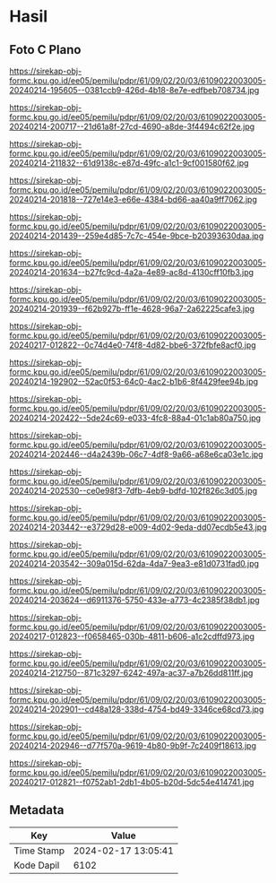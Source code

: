 # Hasil

## Foto C Plano

https://sirekap-obj-formc.kpu.go.id/ee05/pemilu/pdpr/61/09/02/20/03/6109022003005-20240214-195605--0381ccb9-426d-4b18-8e7e-edfbeb708734.jpg

https://sirekap-obj-formc.kpu.go.id/ee05/pemilu/pdpr/61/09/02/20/03/6109022003005-20240214-200717--21d61a8f-27cd-4690-a8de-3f4494c62f2e.jpg

https://sirekap-obj-formc.kpu.go.id/ee05/pemilu/pdpr/61/09/02/20/03/6109022003005-20240214-211832--61d9138c-e87d-49fc-a1c1-9cf001580f62.jpg

https://sirekap-obj-formc.kpu.go.id/ee05/pemilu/pdpr/61/09/02/20/03/6109022003005-20240214-201818--727e14e3-e66e-4384-bd66-aa40a9ff7062.jpg

https://sirekap-obj-formc.kpu.go.id/ee05/pemilu/pdpr/61/09/02/20/03/6109022003005-20240214-201439--259e4d85-7c7c-454e-9bce-b20393630daa.jpg

https://sirekap-obj-formc.kpu.go.id/ee05/pemilu/pdpr/61/09/02/20/03/6109022003005-20240214-201634--b27fc9cd-4a2a-4e89-ac8d-4130cff10fb3.jpg

https://sirekap-obj-formc.kpu.go.id/ee05/pemilu/pdpr/61/09/02/20/03/6109022003005-20240214-201939--f62b927b-ff1e-4628-96a7-2a62225cafe3.jpg

https://sirekap-obj-formc.kpu.go.id/ee05/pemilu/pdpr/61/09/02/20/03/6109022003005-20240217-012822--0c74d4e0-74f8-4d82-bbe6-372fbfe8acf0.jpg

https://sirekap-obj-formc.kpu.go.id/ee05/pemilu/pdpr/61/09/02/20/03/6109022003005-20240214-192902--52ac0f53-64c0-4ac2-b1b6-8f4429fee94b.jpg

https://sirekap-obj-formc.kpu.go.id/ee05/pemilu/pdpr/61/09/02/20/03/6109022003005-20240214-202422--5de24c69-e033-4fc8-88a4-01c1ab80a750.jpg

https://sirekap-obj-formc.kpu.go.id/ee05/pemilu/pdpr/61/09/02/20/03/6109022003005-20240214-202446--d4a2439b-06c7-4df8-9a66-a68e6ca03e1c.jpg

https://sirekap-obj-formc.kpu.go.id/ee05/pemilu/pdpr/61/09/02/20/03/6109022003005-20240214-202530--ce0e98f3-7dfb-4eb9-bdfd-102f826c3d05.jpg

https://sirekap-obj-formc.kpu.go.id/ee05/pemilu/pdpr/61/09/02/20/03/6109022003005-20240214-203442--e3729d28-e009-4d02-9eda-dd07ecdb5e43.jpg

https://sirekap-obj-formc.kpu.go.id/ee05/pemilu/pdpr/61/09/02/20/03/6109022003005-20240214-203542--309a015d-62da-4da7-9ea3-e81d0731fad0.jpg

https://sirekap-obj-formc.kpu.go.id/ee05/pemilu/pdpr/61/09/02/20/03/6109022003005-20240214-203624--d6911376-5750-433e-a773-4c2385f38db1.jpg

https://sirekap-obj-formc.kpu.go.id/ee05/pemilu/pdpr/61/09/02/20/03/6109022003005-20240217-012823--f0658465-030b-4811-b606-a1c2cdffd973.jpg

https://sirekap-obj-formc.kpu.go.id/ee05/pemilu/pdpr/61/09/02/20/03/6109022003005-20240214-212750--871c3297-6242-497a-ac37-a7b26dd811ff.jpg

https://sirekap-obj-formc.kpu.go.id/ee05/pemilu/pdpr/61/09/02/20/03/6109022003005-20240214-202901--cd48a128-338d-4754-bd49-3346ce68cd73.jpg

https://sirekap-obj-formc.kpu.go.id/ee05/pemilu/pdpr/61/09/02/20/03/6109022003005-20240214-202946--d77f570a-9619-4b80-9b9f-7c2409f18613.jpg

https://sirekap-obj-formc.kpu.go.id/ee05/pemilu/pdpr/61/09/02/20/03/6109022003005-20240217-012821--f0752ab1-2db1-4b05-b20d-5dc54e414741.jpg


## Metadata

| Key        | Value               |
| ---------- | ------------------- |
| Time Stamp | 2024-02-17 13:05:41 |
| Kode Dapil | 6102                |



